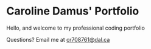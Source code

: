 # Caroline Damus' Portfolio

Hello, and welcome to my professional coding portfolio

Questions? Email me at
[cr708761@dal.ca](mailto:cr708761@dal.ca)

